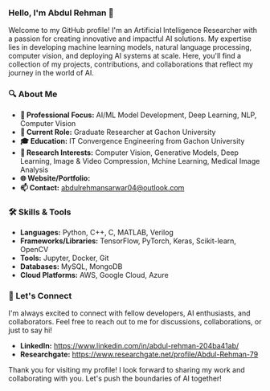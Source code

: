 
### Hello, I'm Abdul Rehman 👋

Welcome to my GitHub profile! I'm an Artificial Intelligence Researcher with a passion for creating innovative and impactful AI solutions. My expertise lies in developing machine learning models, natural language processing, computer vision, and deploying AI systems at scale. Here, you'll find a collection of my projects, contributions, and collaborations that reflect my journey in the world of AI.

### 🔍 About Me

- **🌟 Professional Focus:** AI/ML Model Development, Deep Learning, NLP, Computer Vision
- **🚀 Current Role:** Graduate Researcher at Gachon University
- **🎓 Education:** IT Convergence Engineering from Gachon University
- **🧠 Research Interests:** Computer Vision, Generative Models, Deep Learning, Image & Video Compression, Mchine Learning, Medical Image Analysis
- **🌐 Website/Portfolio:** 
- **📫 Contact:** abdulrehmansarwar04@outlook.com

### 🛠️ Skills & Tools

- **Languages:** Python, C++, C, MATLAB, Verilog
- **Frameworks/Libraries:** TensorFlow, PyTorch, Keras, Scikit-learn, OpenCV
- **Tools:** Jupyter, Docker, Git
- **Databases:** MySQL, MongoDB
- **Cloud Platforms:** AWS, Google Cloud, Azure


### 💬 Let's Connect

I'm always excited to connect with fellow developers, AI enthusiasts, and collaborators. Feel free to reach out to me for discussions, collaborations, or just to say hi!

- **LinkedIn:** https://www.linkedin.com/in/abdul-rehman-204ba41ab/
- **Researchgate:** https://www.researchgate.net/profile/Abdul-Rehman-79

<!--
---

### 📈 GitHub Stats

![Your GitHub Stats](https://github-readme-stats.vercel.app/api?username=yourusername&show_icons=true&theme=radical)

![Top Languages](https://github-readme-stats.vercel.app/api/top-langs/?username=yourusername&layout=compact&theme=radical)

---
-->

Thank you for visiting my profile! I look forward to sharing my work and collaborating with you. Let's push the boundaries of AI together!
